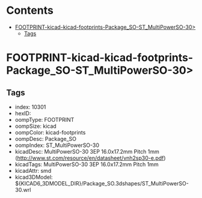 



Contents
========

* [FOOTPRINT-kicad-kicad-footprints-Package_SO-ST_MultiPowerSO-30>](#footprint-kicad-kicad-footprints-package_so-st_multipowerso-30)
	* [Tags](#tags)

# FOOTPRINT-kicad-kicad-footprints-Package_SO-ST_MultiPowerSO-30>

## Tags

- index: 10301
- hexID: 
- oompType: FOOTPRINT
- oompSize: kicad
- oompColor: kicad-footprints
- oompDesc: Package_SO
- oompIndex: ST_MultiPowerSO-30
- kicadDesc: MultiPowerSO-30 3EP 16.0x17.2mm Pitch 1mm (http://www.st.com/resource/en/datasheet/vnh2sp30-e.pdf)
- kicadTags: MultiPowerSO-30 3EP 16.0x17.2mm Pitch 1mm
- kicadAttr: smd
- kicad3DModel: ${KICAD6_3DMODEL_DIR}/Package_SO.3dshapes/ST_MultiPowerSO-30.wrl
